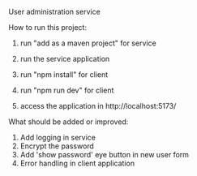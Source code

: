 User administration service



How to run this project:

1. run "add as a maven project" for service
2. run the service application

3. run "npm install" for client
4. run "npm run dev" for client
5. access the application in http://localhost:5173/



What should be added or improved:
1. Add logging in service
2. Encrypt the password
3. Add 'show password' eye button in new user form
4. Error handling in client application
      
